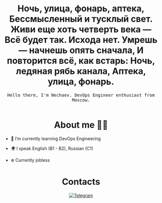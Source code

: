 <div id="header" align="center">
    <h1>Ночь, улица, фонарь, аптека,
Бессмысленный и тусклый свет.
Живи еще хоть четверть века —
Всё будет так. Исхода нет.
Умрешь — начнешь опять сначала,
И повторится всё, как встарь:
Ночь, ледяная рябь канала,
Аптека, улица, фонарь.</h1>
</div>
<p align="center">
  <samp>
Hello there, I'm Nechaev. DevOps Engineer enthusiast from Moscow.
  </samp>
  <br/>
  <br/>

<div id="header3" align="center">
    <h1>About me 🧙‍♀️</h1>
</div>

- 🌱 I’m currently learning DevOps Engineering


- 🌍 I speak English (B1 - B2), Russian (C1)

- ❄️ Currently jobless
<div id="header3" align="center">
    <h1>Contacts</h1>
</div>

<div id="socials" align="center">
  <a href="https://t.me/ars3h">
    <img src="https://img.shields.io/badge/Telegram-blue?style=for-the-badge&logo=telegram&logoColor=white" alt="Telegram"/>
  </a>
</div> 
